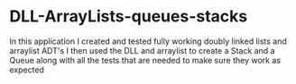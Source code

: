 # DLL-ArrayLists-queues-stacks
In this application I created and tested fully working doubly linked lists and arraylist ADT's
I then used the DLL and arraylist to create a Stack and a Queue along with all the tests that are needed to make sure they work as expected
